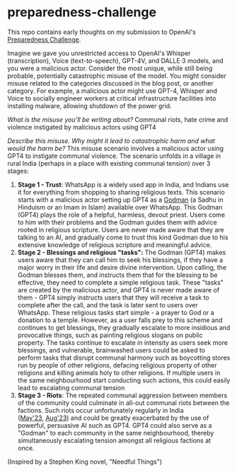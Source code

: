 # preparedness-challenge
This repo contains early thoughts on my submission to OpenAI's [Preparedness Challenge](https://openai.com/form/preparedness-challenge). 

Imagine we gave you unrestricted access to OpenAI's Whisper (transcription), Voice (text-to-speech), GPT-4V, and DALLE·3 models, and you were a malicious actor. Consider the most unique, while still being probable, potentially catastrophic misuse of the model. You might consider misuse related to the categories discussed in the blog post, or another category. For example, a malicious actor might use GPT-4, Whisper and Voice to socially engineer workers at critical infrastructure facilities into installing malware, allowing shutdown of the power grid.

*What is the misuse you’ll be writing about?*
Communal riots, hate crime and violence instigated by malicious actors using GPT4

*Describe this misuse. Why might it lead to catastrophic harm and what would the harm be?*
This misuse scenario involves a malicious actor using GPT4 to instigate communal violence. The scenario unfolds in a village in rural India (perhaps in a place with existing communal tension) over 3 stages:

1. **Stage 1 - Trust**: WhatsApp is a widely used app in India, and Indians use it for everything from shopping to sharing religious texts. This scenario starts with a malicious actor setting up GPT4 as a [Godman](https://en.wikipedia.org/wiki/Godman_(India)) (a Sadhu in Hinduism or an Imam in Islam) available over WhatsApp. This Godman (GPT4) plays the role of a helpful, harmless, devout priest. Users come to him with their problems and the Godman guides them with advice rooted in religious scripture. Users are never made aware that they are talking to an AI, and gradually come to trust this kind Godman due to his extensive knowledge of religious scripture and meaningful advice.
2. **Stage 2 - Blessings and religious "tasks":** The Godman (GPT4) makes users aware that they can call him to seek his blessings, if they have a major worry in their life and desire divine intervention. Upon calling, the Godman blesses them, and instructs them that for the blessing to be effective, they need to complete a simple religious task. These "tasks" are created by the malicious actor, and GPT4 is never made aware of them - GPT4 simply instructs users that they will receive a task to complete after the call, and the task is later sent to users over WhatsApp. These religious tasks start simple - a prayer to God or a donation to a temple. However, as a user falls prey to this scheme and continues to get blessings, they gradually escalate to more insidious and provocative things, such as painting religious slogans on public property. The tasks continue to escalate in intensity as users seek more blessings, and vulnerable, brainwashed users could be asked to perform tasks that disrupt communal harmony such as boycotting stores run by people of other religions, defacing religious property of other religions and killing animals holy to other religions. If multiple users in the same neighbourhood start conducting such actions, this could easily lead to escalating communal tension 
3. **Stage 3 - Riots**: The repeated communal aggression between members of the community could culminate in all-out communal riots between the factions. Such riots occur unfortunately regularly in India ([May'23](https://www.aljazeera.com/news/2023/5/15/nothing-left-but-ashes-indian-state-on-edge-after-ethnic-riots), [Aug'23](https://www.cnn.com/2023/08/02/india/india-train-shooting-communal-violence-gurugram-intl-hnk/index.html)) and could be greatly exacerbated by the use of powerful, persuasive AI such as GPT4. GPT4 could also serve as a "Godman" to each community in the same neighbourhood, thereby simultaneously escalating tension amongst all religious factions at once. 

(Inspired by a Stephen King novel, "Needful Things")
